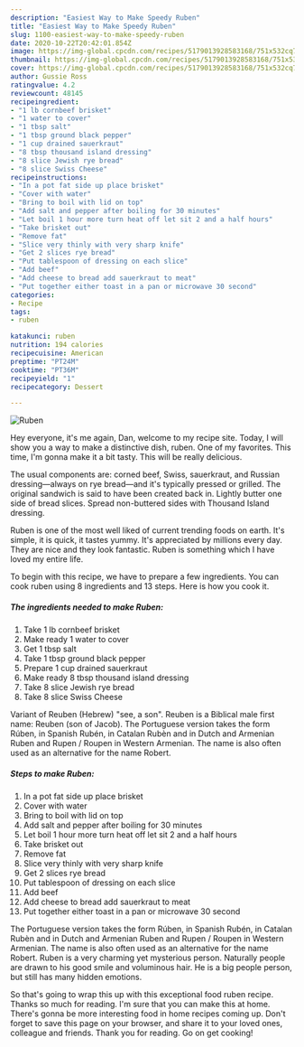 ```yaml
---
description: "Easiest Way to Make Speedy Ruben"
title: "Easiest Way to Make Speedy Ruben"
slug: 1100-easiest-way-to-make-speedy-ruben
date: 2020-10-22T20:42:01.854Z
image: https://img-global.cpcdn.com/recipes/5179013928583168/751x532cq70/ruben-recipe-main-photo.jpg
thumbnail: https://img-global.cpcdn.com/recipes/5179013928583168/751x532cq70/ruben-recipe-main-photo.jpg
cover: https://img-global.cpcdn.com/recipes/5179013928583168/751x532cq70/ruben-recipe-main-photo.jpg
author: Gussie Ross
ratingvalue: 4.2
reviewcount: 48145
recipeingredient:
- "1 lb cornbeef brisket"
- "1 water to cover"
- "1 tbsp salt"
- "1 tbsp ground black pepper"
- "1 cup drained sauerkraut"
- "8 tbsp thousand island dressing"
- "8 slice Jewish rye bread"
- "8 slice Swiss Cheese"
recipeinstructions:
- "In a pot fat side up place brisket"
- "Cover with water"
- "Bring to boil with lid on top"
- "Add salt and pepper after boiling for 30 minutes"
- "Let boil 1 hour more turn heat off let sit 2 and a half hours"
- "Take brisket out"
- "Remove fat"
- "Slice very thinly with very sharp knife"
- "Get 2 slices rye bread"
- "Put tablespoon of dressing on each slice"
- "Add beef"
- "Add cheese to bread add sauerkraut to meat"
- "Put together either toast in a pan or microwave 30 second"
categories:
- Recipe
tags:
- ruben

katakunci: ruben 
nutrition: 194 calories
recipecuisine: American
preptime: "PT24M"
cooktime: "PT36M"
recipeyield: "1"
recipecategory: Dessert

---
```



![Ruben](https://img-global.cpcdn.com/recipes/5179013928583168/751x532cq70/ruben-recipe-main-photo.jpg)

Hey everyone, it's me again, Dan, welcome to my recipe site. Today, I will show you a way to make a distinctive dish, ruben. One of my favorites. This time, I'm gonna make it a bit tasty. This will be really delicious.

The usual components are: corned beef, Swiss, sauerkraut, and Russian dressing—always on rye bread—and it&#39;s typically pressed or grilled. The original sandwich is said to have been created back in. Lightly butter one side of bread slices. Spread non-buttered sides with Thousand Island dressing.

Ruben is one of the most well liked of current trending foods on earth. It's simple, it is quick, it tastes yummy. It's appreciated by millions every day. They are nice and they look fantastic. Ruben is something which I have loved my entire life.


To begin with this recipe, we have to prepare a few ingredients. You can cook ruben using 8 ingredients and 13 steps. Here is how you cook it.

<!--inarticleads1-->

##### The ingredients needed to make Ruben:

1. Take 1 lb cornbeef brisket
1. Make ready 1 water to cover
1. Get 1 tbsp salt
1. Take 1 tbsp ground black pepper
1. Prepare 1 cup drained sauerkraut
1. Make ready 8 tbsp thousand island dressing
1. Take 8 slice Jewish rye bread
1. Take 8 slice Swiss Cheese


Variant of Reuben (Hebrew) &#34;see, a son&#34;. Reuben is a Biblical male first name: Reuben (son of Jacob). The Portuguese version takes the form Rúben, in Spanish Rubén, in Catalan Rubèn and in Dutch and Armenian Ruben and Rupen / Roupen in Western Armenian. The name is also often used as an alternative for the name Robert. 

<!--inarticleads2-->

##### Steps to make Ruben:

1. In a pot fat side up place brisket
1. Cover with water
1. Bring to boil with lid on top
1. Add salt and pepper after boiling for 30 minutes
1. Let boil 1 hour more turn heat off let sit 2 and a half hours
1. Take brisket out
1. Remove fat
1. Slice very thinly with very sharp knife
1. Get 2 slices rye bread
1. Put tablespoon of dressing on each slice
1. Add beef
1. Add cheese to bread add sauerkraut to meat
1. Put together either toast in a pan or microwave 30 second


The Portuguese version takes the form Rúben, in Spanish Rubén, in Catalan Rubèn and in Dutch and Armenian Ruben and Rupen / Roupen in Western Armenian. The name is also often used as an alternative for the name Robert. Ruben is a very charming yet mysterious person. Naturally people are drawn to his good smile and voluminous hair. He is a big people person, but still has many hidden emotions. 

So that's going to wrap this up with this exceptional food ruben recipe. Thanks so much for reading. I'm sure that you can make this at home. There's gonna be more interesting food in home recipes coming up. Don't forget to save this page on your browser, and share it to your loved ones, colleague and friends. Thank you for reading. Go on get cooking!
